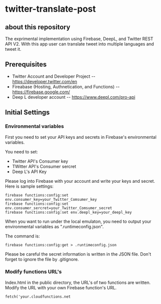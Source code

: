 # twitter-translate-post

## about this repository

The exprimental implementation using Firebase, DeepL, and Twitter REST API V2.
With this app user can translate tweet into multiple languages and tweet it.


## Prerequisites

- Twitter Account and Developer Project
-- https://developer.twitter.com/en
- Fireabase (Hosting, Authnetication, and Functions)
-- https://firebase.google.com/
- Deep L developer account
-- https://www.deepl.com/pro-api

## Initial Settings

### Environmental variables

First you need to set your API keys and secrets in Firebase's environmental variables.

You need to set:

- Twitter API's Consumer key
- TWitter API's Consumer sercret
- Deep L's API Key

Please log into Firebase with your account and write your keys and secret.
Here is sample settings:

```
firebase functions:config:set env.consumer_key=your_Twitter_Comsumer_key
firebase functions:config:set env.consumer_sercret=your_Twitter_Comsumer_secret
firebase functions:config:set env.deepl_key=your_deepl_key
```

When you want to run under the local emulaton, you need to output your environmental variables as ".runtimeconfig.json". 

The command is:

```
firebase functions:config:get > .runtimeconfig.json
```

Please be careful the secret information is written in the JSON file. Don't forget to ignore the file by .gitignore.


### Modify functions URL's

Index.html in the public directory, the URL's of two functions are written.
Modify the URL with your own Firebase function's URL.

```
fetch('your.cloudfunctions.net
```



